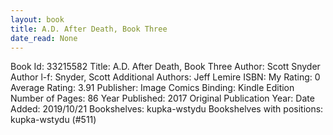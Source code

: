 ```yaml
---
layout: book
title: A.D. After Death, Book Three
date_read: None
---
```


Book Id: 33215582
Title: A.D. After Death, Book Three
Author: Scott Snyder
Author l-f: Snyder, Scott
Additional Authors: Jeff Lemire
ISBN: 
My Rating: 0
Average Rating: 3.91
Publisher: Image Comics
Binding: Kindle Edition
Number of Pages: 86
Year Published: 2017
Original Publication Year: 
Date Added: 2019/10/21
Bookshelves: kupka-wstydu
Bookshelves with positions: kupka-wstydu (#511)

